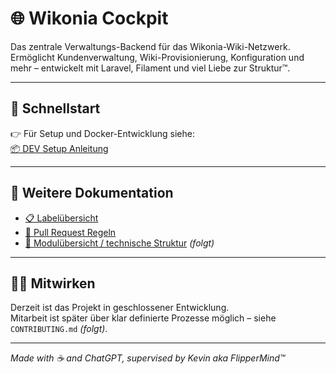 # 🌐 Wikonia Cockpit

Das zentrale Verwaltungs-Backend für das Wikonia-Wiki-Netzwerk.  
Ermöglicht Kundenverwaltung, Wiki-Provisionierung, Konfiguration und mehr – entwickelt mit Laravel, Filament und viel Liebe zur Struktur™.

---

## 🚀 Schnellstart

👉 Für Setup und Docker-Entwicklung siehe:  
[📦 DEV Setup Anleitung](docs/README.dev.md)

---

## 📖 Weitere Dokumentation

- [📋 Labelübersicht](.github/LABELS.md)
- [📝 Pull Request Regeln](.github/PULL_REQUEST_TEMPLATE.md)
- [📁 Modulübersicht / technische Struktur](docs/...) *(folgt)*

---

## 👨‍💻 Mitwirken

Derzeit ist das Projekt in geschlossener Entwicklung.  
Mitarbeit ist später über klar definierte Prozesse möglich – siehe `CONTRIBUTING.md` *(folgt)*.

---

_Made with ☕ and ChatGPT, supervised by Kevin aka FlipperMind™_
